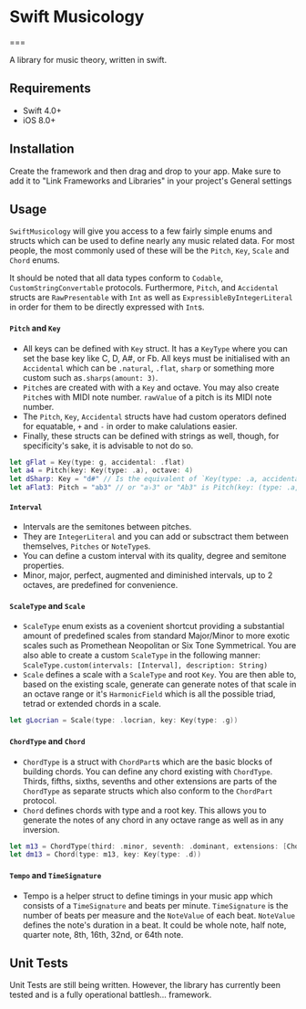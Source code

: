 # Swift Musicology
===

A library for music theory, written in swift.


Requirements
----
- Swift 4.0+
- iOS 8.0+


Installation
----
Create the framework and then drag and drop to your app. Make sure to add it to "Link Frameworks and Libraries" in your project's General settings

Usage
----

`SwiftMusicology` will give you access to a few fairly simple enums and structs which can be used to define nearly any music related data. For most people, the most commonly used of these will be the  `Pitch`, `Key`, `Scale` and `Chord` enums.

It should be noted that all data types conform to `Codable`, `CustomStringConvertable` protocols.  Furthermore, `Pitch`, and `Accidental` structs are `RawPresentable` with `Int` as well as `ExpressibleByIntegerLiteral` in order for them to be directly expressed with `Int`s.

#### `Pitch` and `Key`

- All keys can be defined with `Key` struct.  It has a `KeyType` where you can set the base key like C, D, A#, or Fb. All  keys must be initialised with an  `Accidental`  which can be `.natural`, `.flat`, `sharp` or something more custom such as`.sharps(amount: 3)`.
- `Pitch`es are created with with a `Key` and octave. You may also create `Pitch`es with MIDI note number.  `rawValue` of a pitch is its MIDI note number.
- The `Pitch`, `Key`, `Accidental` structs have had custom operators defined for equatable, `+` and `-` in order to make calulations easier.
- Finally, these structs can be defined with strings as well, though, for specificity's sake, it is advisable to not do so.

``` swift
let gFlat = Key(type: g, accidental: .flat)
let a4 = Pitch(key: Key(type: .a), octave: 4)
let dSharp: Key = "d#" // Is the equivalent of `Key(type: .a, accidental: .sharp)`
let aFlat3: Pitch = "ab3" // or "a♭3" or "Ab3" is Pitch(key: (type: .a, accidental: .flat), octave: 3)
```

#### `Interval`

- Intervals are the semitones between pitches.
- They are `IntegerLiteral` and you can add or subsctract them between themselves, `Pitches` or `NoteType`s.
- You can define a custom interval with its quality, degree and semitone properties.
- Minor, major, perfect, augmented and diminished intervals, up to 2 octaves, are predefined for convenience.

#### `ScaleType` and `Scale`

- `ScaleType` enum exists as a covenient shortcut providing a substantial amount of predefined scales from standard Major/Minor to more exotic scales such as Promethean Neopolitan or Six Tone Symmetrical. You are also able to create a custom `ScaleType` in the following manner: `ScaleType.custom(intervals: [Interval], description: String)` 
- `Scale` defines a scale with a `ScaleType` and root `Key`. You are then able to, based on the existing scale, generate can generate notes of that scale in an octave range or it's `HarmonicField` which is all the possible triad, tetrad or extended chords in a scale.

``` swift
let gLocrian = Scale(type: .locrian, key: Key(type: .g))
```

#### `ChordType` and `Chord`

- `ChordType` is a struct with `ChordPart`s which are the basic blocks of building chords. You can define any chord existing with `ChordType`. Thirds, fifths, sixths, sevenths and other extensions are parts of the `ChordType` as separate structs which also conform to the `ChordPart` protocol.
- `Chord` defines chords with type and a root key. This allows you to generate the notes of any chord in any octave range as well as in any inversion.


``` swift
let m13 = ChordType(third: .minor, seventh: .dominant, extensions: [ChordExtensionType(type: .thirteenth)])
let dm13 = Chord(type: m13, key: Key(type: .d))
```

#### `Tempo` and `TimeSignature`

- Tempo is a helper struct to define timings in your music app which consists of a `TimeSignature` and beats per minute. `TimeSignature` is the number of beats per measure and the  `NoteValue` of each beat. `NoteValue` defines the note's duration in a beat. It could be whole note, half note, quarter note, 8th, 16th, 32nd, or 64th note.



Unit Tests
----

Unit Tests are still being written. However, the library has currently been tested and is a fully operational battlesh... framework.

